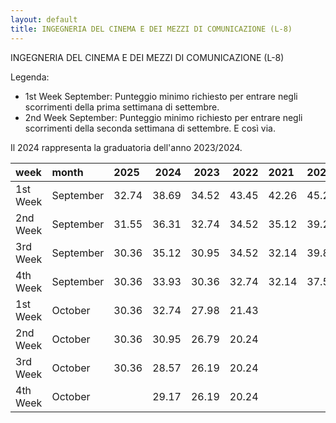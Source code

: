 ```yaml
---
layout: default
title: INGEGNERIA DEL CINEMA E DEI MEZZI DI COMUNICAZIONE (L-8)
---
```


INGEGNERIA DEL CINEMA E DEI MEZZI DI COMUNICAZIONE (L-8)

Legenda:
 - 1st Week September: Punteggio minimo richiesto per entrare negli scorrimenti della prima settimana di settembre.
 - 2nd Week September: Punteggio minimo richiesto per entrare negli scorrimenti della seconda settimana di settembre.
E così via.

Il 2024 rappresenta la graduatoria dell'anno 2023/2024.

| week     | month     | 2025   |   2024 |   2023 |   2022 | 2021   | 2020   | 2019   | 2018   |
|:---------|:----------|:-------|-------:|-------:|-------:|:-------|:-------|:-------|:-------|
| 1st Week | September | 32.74  |  38.69 |  34.52 |  43.45 | 42.26  | 45.24  | 45.83  | 37.5   |
| 2nd Week | September | 31.55  |  36.31 |  32.74 |  34.52 | 35.12  | 39.29  | 38.69  | 37.5   |
| 3rd Week | September | 30.36  |  35.12 |  30.95 |  34.52 | 32.14  | 39.88  | 37.5   | 36.31  |
| 4th Week | September | 30.36  |  33.93 |  30.36 |  32.74 | 32.14  | 37.5   | 38.1   | 34.52  |
| 1st Week | October   | 30.36  |  32.74 |  27.98 |  21.43 |        |        |        | 33.93  |
| 2nd Week | October   | 30.36  |  30.95 |  26.79 |  20.24 |        |        |        | 33.93  |
| 3rd Week | October   | 30.36  |  28.57 |  26.19 |  20.24 |        |        |        | 32.74  |
| 4th Week | October   |        |  29.17 |  26.19 |  20.24 |        |        |        |        |